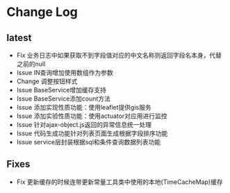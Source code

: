 # Change Log
## latest
- Fix 业务日志中如果获取不到字段值对应的中文名称则返回字段名本身，代替之前的null
- Issue IN查询增加使用数组作为参数
- Change 调整按钮样式
- Issue BaseService增加缓存支持
- Issue BaseService添加count方法
- Issue 添加实现性质功能：使用leaflet提供gis服务
- Issue 添加实验性质功能：使用actuator对应用进行监控
- Issue 针对ajax-object.js返回的异常信息统一处理
- Issue 代码生成功能针对列表页面生成根据字段排序功能
- Issue service层封装根据sql和条件查询数据列表功能

## Fixes
- Fix 更新缓存的时候连带更新常量工具类中使用的本地(TimeCacheMap)缓存
